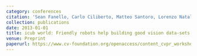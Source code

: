 ```yaml
---
category: conferences
citation: 'Sean Fanello, Carlo Ciliberto, Matteo Santoro, Lorenzo Natale, Giorgio Metta, Lorenzo Rosasco, and Francesca Odone. "icub world: Friendly robots help building good vision data-sets", 2013.'
collection: publications
date: 2013-01-01
title: icub world: Friendly robots help building good vision data-sets
venue: Preprint
paperurl: https://www.cv-foundation.org/openaccess/content_cvpr_workshops_2013/W21/html/Fanello_iCub_World_Friendly_2013_CVPR_paper.html
---
```


